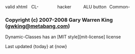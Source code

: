 <div id="footer" class="footer">
<a class="nav" href="http://validator.w3.org/check/referer" title="xhtml1.1"><img src="http://common-lisp.net/project/cl-containers/shared/buttons/xhtml.gif" width="80" height="15" title="valid xhtml button" alt="valid xhtml" /></a>
<a class="nav" href="http://common-lisp.net/project/cl-markdown/" title="Mark with CL-Markdown"><img src="http://common-lisp.net/project/cl-containers/shared/buttons/cl-markdown.png" width="80" height="15" title="Made with CL-Markdown" alt="CL-Markdown" /></a>
<a class="nav" href="http://www.catb.org/hacker-emblem/" title="hacker"><img src="http://common-lisp.net/project/cl-containers/shared/buttons/hacker.png" width="80" height="15" title="hacker emblem" alt="hacker button" /></a>
<a class="nav" href="http://www.lisp.org/" title="Association of Lisp Users"><img src="http://common-lisp.net/project/cl-containers/shared/buttons/lambda-lisp.png" width="80" height="15" title="ALU emblem" alt="ALU button" /></a>
<a class="nav" href="http://common-lisp.net/" title="Common-Lisp.net"><img src="http://common-lisp.net/project/cl-containers/shared/buttons/lisp-lizard.png" width="80" height="15" title="Common-Lisp.net" alt="Common-Lisp.net button" /></a>


### Copyright (c) 2007-2008 Gary Warren King (gwking@metabang.com) 
Dynamic-Classes has an [MIT style][mit-license] license

<div id="timestamp">Last updated {today} at {now}</div>
</div>

